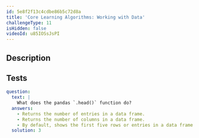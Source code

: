 ```yaml
---
id: 5e8f2f13c4cdbe86b5c72d8a
title: 'Core Learning Algorithms: Working with Data'
challengeType: 11
isHidden: false
videoId: u85IOSsJsPI
---
```


## Description
<section id='description'>
</section>

## Tests
<section id='tests'>

```yml
question:
  text: |
    What does the pandas `.head()` function do?
  answers:
    - Returns the number of entries in a data frame.
    - Returns the number of columns in a data frame.
    - By default, shows the first five rows or entries in a data frame.
  solution: 3
```

</section>

